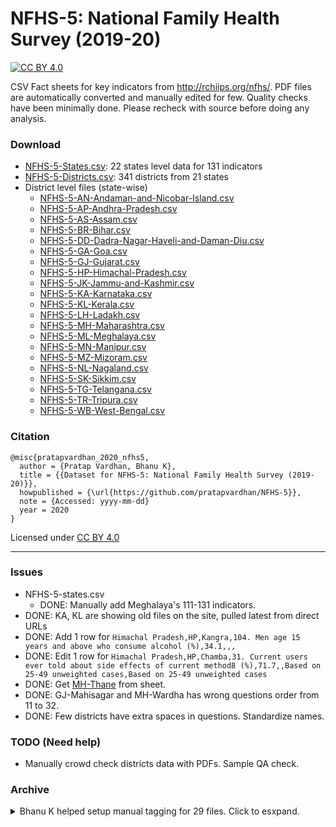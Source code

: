 # NFHS-5: National Family Health Survey (2019-20)

[![CC BY 4.0][cc-by-shield]][cc-by]

CSV Fact sheets for key indicators from http://rchiips.org/nfhs/.
PDF files are automatically converted and manually edited for few.
Quality checks have been minimally done. Please recheck with source before doing any analysis.

### Download

- [NFHS-5-States.csv](NFHS-5-States.csv): 22 states level data for 131 indicators
- [NFHS-5-Districts.csv](NFHS-5-Districts.csv): 341 districts from 21 states
- District level files (state-wise)
  - [NFHS-5-AN-Andaman-and-Nicobar-Island.csv](./district-level/NFHS-5-AN-Andaman-and-Nicobar-Island.csv)
  - [NFHS-5-AP-Andhra-Pradesh.csv](./district-level/NFHS-5-AP-Andhra-Pradesh.csv)
  - [NFHS-5-AS-Assam.csv](./district-level/NFHS-5-AS-Assam.csv)
  - [NFHS-5-BR-Bihar.csv](./district-level/NFHS-5-BR-Bihar.csv)
  - [NFHS-5-DD-Dadra-Nagar-Haveli-and-Daman-Diu.csv](./district-level/NFHS-5-DD-Dadra-Nagar-Haveli-and-Daman-Diu.csv)
  - [NFHS-5-GA-Goa.csv](./district-level/NFHS-5-GA-Goa.csv)
  - [NFHS-5-GJ-Gujarat.csv](./district-level/NFHS-5-GJ-Gujarat.csv)
  - [NFHS-5-HP-Himachal-Pradesh.csv](./district-level/NFHS-5-HP-Himachal-Pradesh.csv)
  - [NFHS-5-JK-Jammu-and-Kashmir.csv](./district-level/NFHS-5-JK-Jammu-and-Kashmir.csv)
  - [NFHS-5-KA-Karnataka.csv](./district-level/NFHS-5-KA-Karnataka.csv)
  - [NFHS-5-KL-Kerala.csv](./district-level/NFHS-5-KL-Kerala.csv)
  - [NFHS-5-LH-Ladakh.csv](./district-level/NFHS-5-LH-Ladakh.csv)
  - [NFHS-5-MH-Maharashtra.csv](./district-level/NFHS-5-MH-Maharashtra.csv)
  - [NFHS-5-ML-Meghalaya.csv](./district-level/NFHS-5-ML-Meghalaya.csv)
  - [NFHS-5-MN-Manipur.csv](./district-level/NFHS-5-MN-Manipur.csv)
  - [NFHS-5-MZ-Mizoram.csv](./district-level/NFHS-5-MZ-Mizoram.csv)
  - [NFHS-5-NL-Nagaland.csv](./district-level/NFHS-5-NL-Nagaland.csv)
  - [NFHS-5-SK-Sikkim.csv](./district-level/NFHS-5-SK-Sikkim.csv)
  - [NFHS-5-TG-Telangana.csv](./district-level/NFHS-5-TG-Telangana.csv)
  - [NFHS-5-TR-Tripura.csv](./district-level/NFHS-5-TR-Tripura.csv)
  - [NFHS-5-WB-West-Bengal.csv](./district-level/NFHS-5-WB-West-Bengal.csv)

### Citation

```
@misc{pratapvardhan_2020_nfhs5,
  author = {Pratap Vardhan, Bhanu K},
  title = {{Dataset for NFHS-5: National Family Health Survey (2019-20)}},
  howpublished = {\url{https://github.com/pratapvardhan/NFHS-5}},
  note = {Accessed: yyyy-mm-dd}
  year = 2020
}
```

Licensed under [CC BY 4.0](https://creativecommons.org/licenses/by/4.0/)

---

### Issues
- NFHS-5-states.csv
    - DONE: Manually add Meghalaya's 111-131 indicators.
- DONE: KA, KL are showing old files on the site, pulled latest from direct URLs
- DONE: Add 1 row for `Himachal Pradesh,HP,Kangra,104. Men age 15 years and above who consume alcohol (%),34.1,,,`
- DONE: Edit 1 row for `Himachal Pradesh,HP,Chamba,31. Current users ever told about side effects of current method8 (%),71.7,,Based on 25-49 unweighted cases,Based on 25-49 unweighted cases`
- DONE: Get [MH-Thane](https://docs.google.com/spreadsheets/d/1U6dR6x-_8mVmhsub11h3kSZuY6Cm8aBlmjybKcE3rqk/edit?usp=sharing) from sheet.
- DONE: GJ-Mahisagar and MH-Wardha has wrong questions order from 11 to 32.
- DONE: Few districts have extra spaces in questions. Standardize names.

### TODO (Need help)

- Manually crowd check districts data with PDFs. Sample QA check.

### Archive
<details>
  <summary>Bhanu K helped setup manual tagging for 29 files. Click to esxpand.</summary>

You can manually convert one of the 29 pdf files and submit as PR/Issue. 

**[Bhanu K](https://github.com/bkamapantula)** has setup data cleaning process at: https://docs.google.com/spreadsheets/d/1U6dR6x-_8mVmhsub11h3kSZuY6Cm8aBlmjybKcE3rqk/edit?usp=sharing -- request **edit access** to contribute.
- Manually crowd check districts data with PDFs. Sample QA check.
- Manually fix 29 files. See [status.csv](status.csv).
    - [HP/Bilaspur.pdf](http://rchiips.org/NFHS/NFHS-5_FCTS/HP/Bilaspur.pdf)
    - [HP/Chamba.pdf](http://rchiips.org/NFHS/NFHS-5_FCTS/HP/Chamba.pdf)
    - [HP/Hamirpur.pdf](http://rchiips.org/NFHS/NFHS-5_FCTS/HP/Hamirpur.pdf)
    - [HP/Kangra.pdf](http://rchiips.org/NFHS/NFHS-5_FCTS/HP/Kangra.pdf)
    - [HP/Kinnaur.pdf](http://rchiips.org/NFHS/NFHS-5_FCTS/HP/Kinnaur.pdf)
    - [HP/Kullu.pdf](http://rchiips.org/NFHS/NFHS-5_FCTS/HP/Kullu.pdf)
    - [HP/Lahul and Spiti.pdf](http://rchiips.org/NFHS/NFHS-5_FCTS/HP/Lahul%20and%20Spiti.pdf)
    - [HP/Mandi.pdf](http://rchiips.org/NFHS/NFHS-5_FCTS/HP/Mandi.pdf)
    - [HP/Shimla.pdf](http://rchiips.org/NFHS/NFHS-5_FCTS/HP/Shimla.pdf)
    - [HP/Una.pdf](http://rchiips.org/NFHS/NFHS-5_FCTS/HP/Una.pdf)
    - [MH/Palghar.pdf](http://rchiips.org/NFHS/NFHS-5_FCTS/MH/Palghar.pdf)
    - [MH/Thane.pdf](http://rchiips.org/NFHS/NFHS-5_FCTS/MH/Thane.pdf)
    - [ML/East Garo Hills.pdf](http://rchiips.org/NFHS/NFHS-5_FCTS/ML/East%20Garo%20Hills.pdf)
    - [ML/East Jaintia Hills.pdf](http://rchiips.org/NFHS/NFHS-5_FCTS/ML/East%20Jaintia%20Hills.pdf)
    - [ML/North Garo Hills.pdf](http://rchiips.org/NFHS/NFHS-5_FCTS/ML/North%20Garo%20Hills.pdf)
    - [ML/South West Garo Hills.pdf](http://rchiips.org/NFHS/NFHS-5_FCTS/ML/South%20West%20Garo%20Hills.pdf)
    - [ML/South West Khasi Hills.pdf](http://rchiips.org/NFHS/NFHS-5_FCTS/ML/South%20West%20Khasi%20Hills.pdf)
    - [ML/West Jaintia Hills.pdf](http://rchiips.org/NFHS/NFHS-5_FCTS/ML/West%20Jaintia%20Hills.pdf)
    - [ML/West Khasi Hills.pdf](http://rchiips.org/NFHS/NFHS-5_FCTS/ML/West%20Khasi%20Hills.pdf)
    - [TR/Gomati.pdf](http://rchiips.org/NFHS/NFHS-5_FCTS/TR/Gomati.pdf)
    - [TR/Khowai.pdf](http://rchiips.org/NFHS/NFHS-5_FCTS/TR/Khowai.pdf)
    - [TR/North Tripura.pdf](http://rchiips.org/NFHS/NFHS-5_FCTS/TR/North%20Tripura.pdf)
    - [TR/Sepahijala.pdf](http://rchiips.org/NFHS/NFHS-5_FCTS/TR/Sepahijala.pdf)
    - [TR/South Tripura.pdf](http://rchiips.org/NFHS/NFHS-5_FCTS/TR/South%20Tripura.pdf)
    - [TR/Unakoti.pdf](http://rchiips.org/NFHS/NFHS-5_FCTS/TR/Unakoti.pdf)
    - [TR/West Tripura.pdf](http://rchiips.org/NFHS/NFHS-5_FCTS/TR/West%20Tripura.pdf)
    - [ML/West Garo Hills.pdf](http://rchiips.org/NFHS/NFHS-5_FCTS/ML/West%20Garo%20Hills.pdf)
    - [HP/Sirmaur.pdf](http://rchiips.org/NFHS/NFHS-5_FCTS/HP/Sirmaur.pdf)
    - [HP/Solan.pdf](http://rchiips.org/NFHS/NFHS-5_FCTS/HP/Solan.pdf)
</details>

[cc-by]: http://creativecommons.org/licenses/by/4.0/
[cc-by-shield]: https://img.shields.io/badge/License-CC%20BY%204.0-lightgrey.svg